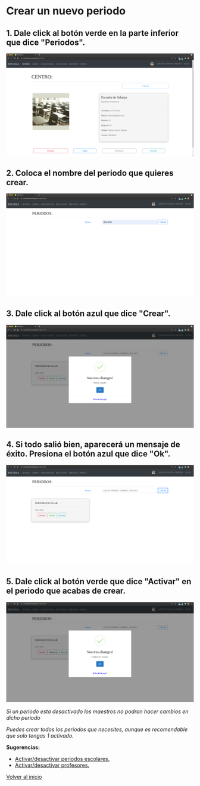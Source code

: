 # Crear un nuevo periodo

## 1. Dale click al botón verde en la parte inferior que dice "Periodos".

![](../assets/coordinator/main-screen-with-school-ss.png)

## 2. Coloca el nombre del periodo que quieres crear.

![](../assets/coordinator/board-periods.png)

## 3. Dale click al botón azul que dice "Crear".

![](../assets/coordinator/period-created.png)

## 4. Si todo salió bien, aparecerá un mensaje de éxito. Presiona el botón azul que dice "Ok".

![](../assets/coordinator/period-list.png)

## 5. Dale click al botón verde que dice "Activar" en el periodo que acabas de crear.

![](../assets/coordinator/period-activated.png)

_Si un periodo esta desactivado los maestros no podran hacer cambios en dicho periodo_

_Puedes crear todos los periodos que necesites, aunque es recomendable que solo tengas 1 activado._

**Sugerencias:**

- [Activar/desactivar periodos escolares.](./toggle-period.html)
- [Activar/desactivar profesores.](./toggle-teachers.html)

[Volver al inicio](../ 'Volver al inicio')
